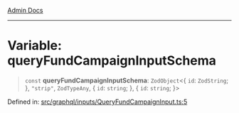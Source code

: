 [Admin Docs](/)

***

# Variable: queryFundCampaignInputSchema

> `const` **queryFundCampaignInputSchema**: `ZodObject`\<\{ `id`: `ZodString`; \}, `"strip"`, `ZodTypeAny`, \{ `id`: `string`; \}, \{ `id`: `string`; \}\>

Defined in: [src/graphql/inputs/QueryFundCampaignInput.ts:5](https://github.com/Sourya07/talawa-api/blob/61a1911602b2f0aac7635e08ae2918f4f768e8ff/src/graphql/inputs/QueryFundCampaignInput.ts#L5)
